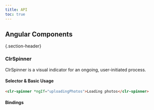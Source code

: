 ```yaml
---
title: API
toc: true
---
```


## Angular Components

{.section-header}

### ClrSpinner

ClrSpinner is a visual indicator for an ongoing, user-initiated process.

#### Selector & Basic Usage

```html
<clr-spinner *ngIf="uploadingPhotos">Loading photos</clr-spinner>
```

#### Bindings

<DocComponentApi component="ClrSpinner" item="bindings" />
